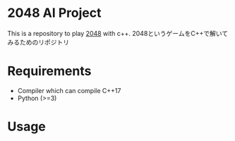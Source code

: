 # 2048 AI Project

This is a repository to play [2048](https://en.wikipedia.org/wiki/2048_%28video_game%29) with c++.
2048というゲームをC++で解いてみるためのリポジトリ

# Requirements

- Compiler which can compile C++17
- Python (>=3)

# Usage
